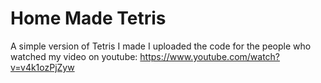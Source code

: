 # Home Made Tetris
A simple version of Tetris I made
I uploaded the code for the people who watched my video on youtube:
https://www.youtube.com/watch?v=v4k1ozPjZyw
